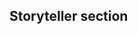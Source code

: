 ## Storyteller section 
<!-- how to make a world
    baseline currency to AUCs to prices ratio
    add player skills (and how to vet them)
    fill in th rest of the fields with lore shit i guess -->
<!-- how to make an adventure
    with a flowchart/tree template! -->
<!-- npcs
    grouping them for combat is a pain. instead create squads.
    planned NPCs and leveling them.
    unplanned NPCs -->